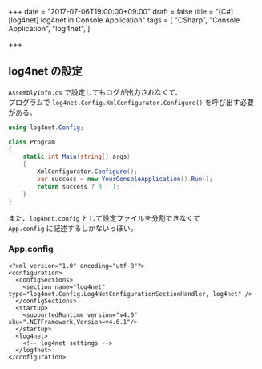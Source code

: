 +++
date = "2017-07-06T19:00:00+09:00"
draft = false
title = "[C#][log4net] log4net in Console Application"
tags = [
    "CSharp",
    "Console Application",
    "log4net",
]

+++

## log4net の設定

`AssemblyInfo.cs` で設定してもログが出力されなくて、<br>
プログラムで `log4net.Config.XmlConfigurator.Configure()` を呼び出す必要がある。

```csharp
using log4net.Config;

class Program
{
    static int Main(string[] args)
    {
        XmlConfigurator.Configure();
        var success = new YourConsoleApplication().Run();
        return success ? 0 : 1;
    }
}
```

また、`log4net.config` として設定ファイルを分割できなくて<br>
`App.config` に記述するしかないっぽい。

### App.config

```App.config
<?xml version="1.0" encoding="utf-8"?>
<configuration>
  <configSections>
    <section name="log4net" type="log4net.Config.Log4NetConfigurationSectionHandler, log4net" />
  </configSections>
  <startup>
    <supportedRuntime version="v4.0" sku=".NETFramework,Version=v4.6.1"/>
  </startup>
  <log4net>
    <!-- log4net settings -->
  </log4net>
</configuration>
```


